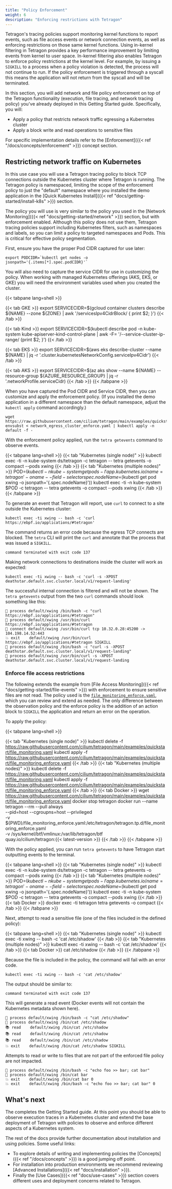```yaml
---
title: "Policy Enforcement"
weight: 6
description: "Enforcing restrictions with Tetragon"
---
```


Tetragon's tracing policies support monitoring kernel functions to report
events, such as file access events or network connection events, as well as enforcing restrictions on those same kernel functions. Using in-kernel
filtering in Tetragon provides a key performance improvement by limiting events
from kernel to user space. In-kernel filtering
also enables Tetragon to enforce policy restrictions at the kernel level. For
example, by issuing a `SIGKILL` to a process when a policy violation is
detected, the process will not continue to run. If the policy enforcement is
triggered through a syscall this means the application will not return from the
syscall and will be terminated.

In this section, you will add network and file policy enforcement on top of the
Tetragon functionality (execution, file tracing, and network tracing policy)
you've already deployed in this Getting Started guide. Specifically, you will:

* Apply a policy that restricts network traffic egressing a Kubernetes cluster
* Apply a block write and read operations to sensitive files

For specific implementation details refer to the [Enforcement]({{< ref "/docs/concepts/enforcement" >}})
concept section.

## Restricting network traffic on Kubernetes

In this use case you will use a Tetragon tracing policy to block TCP connections
outside the Kubernetes cluster where Tetragon is running. The Tetragon policy is
namespaced, limiting the scope of the enforcement policy to just the "default"
namespace where you installed the demo application in the
[Quick Kubernetes Install]({{< ref "docs/getting-started/install-k8s" >}}) section.

The policy you will use is very similar to the policy you used in the
[Network Monitoring]({{< ref "docs/getting-started/network" >}}) section, but
with enforcement enabled. Although this policy does not use them, Tetragon
tracing policies support including Kubernetes filters, such as namespaces and
labels, so you can limit a policy to targeted namespaces and Pods. This is
critical for effective policy segmentation.

First, ensure you have the proper Pod CIDR captured for use later:

```shell
export PODCIDR=`kubectl get nodes -o jsonpath='{.items[*].spec.podCIDR}'`
```

You will also need to capture the service CIDR for use in customizing the policy.
When working with managed Kubernetes offerings (AKS, EKS, or GKE) you will need
the environment variables used when you created the cluster.

{{< tabpane lang=shell >}}

{{< tab GKE >}}
export SERVICECIDR=$(gcloud container clusters describe ${NAME} --zone ${ZONE} | awk '/servicesIpv4CidrBlock/ { print $2; }')
{{< /tab >}}

{{< tab Kind >}}
export SERVICECIDR=$(kubectl describe pod -n kube-system kube-apiserver-kind-control-plane | awk -F= '/--service-cluster-ip-range/ {print $2; }')
{{< /tab >}}

{{< tab EKS >}}
export SERVICECIDR=$(aws eks describe-cluster --name ${NAME} | jq -r '.cluster.kubernetesNetworkConfig.serviceIpv4Cidr')
{{< /tab >}}

{{< tab AKS >}}
export SERVICECIDR=$(az aks show --name ${NAME} --resource-group ${AZURE_RESOURCE_GROUP} | jq -r '.networkProfile.serviceCidr)
{{< /tab >}}
{{< /tabpane >}}

When you have captured the Pod CIDR and Service CIDR, then you can customize and
apply the enforcement policy. (If you installed the demo application in a different
namespace than the default namespace, adjust the `kubectl apply` command
accordingly.)

```shell
wget https://raw.githubusercontent.com/cilium/tetragon/main/examples/quickstart/network_egress_cluster_enforce.yaml
envsubst < network_egress_cluster_enforce.yaml | kubectl apply -n default -f -
```

With the enforcement policy applied, run the `tetra getevents` command to observe
events.

{{< tabpane lang=shell >}}
{{< tab "Kubernetes (single node)" >}}
kubectl exec -ti -n kube-system ds/tetragon -c tetragon -- tetra getevents -o compact --pods xwing
{{< /tab >}}
{{< tab "Kubernetes (multiple nodes)" >}}
POD=$(kubectl -n kube-system get pods -l 'app.kubernetes.io/name=tetragon' -o name --field-selector spec.nodeName=$(kubectl get pod xwing -o jsonpath='{.spec.nodeName}'))
kubectl exec -ti -n kube-system $POD -c tetragon -- tetra getevents -o compact --pods xwing
{{< /tab >}}
{{< /tabpane >}}

To generate an event that Tetragon will report, use `curl` to connect to a
site outside the Kubernetes cluster:

```shell
kubectl exec -ti xwing -- bash -c 'curl https://ebpf.io/applications/#tetragon'
```

The command returns an error code because the egress TCP connects are blocked.
The `tetra` CLI will print the `curl` and annotate that the process that was issued
a `SIGKILL`.

```
command terminated with exit code 137
```

Making network connections to destinations inside the cluster will work as expected:

```shell
kubectl exec -ti xwing -- bash -c 'curl -s -XPOST deathstar.default.svc.cluster.local/v1/request-landing'
```

The successful internal connection is filtered and will not be shown. The
`tetra getevents` output from the two `curl` commands should look something like
this:

```
🚀 process default/xwing /bin/bash -c "curl https://ebpf.io/applications/#tetragon"
🚀 process default/xwing /usr/bin/curl https://ebpf.io/applications/#tetragon
🔌 connect default/xwing /usr/bin/curl tcp 10.32.0.28:45200 -> 104.198.14.52:443
💥 exit    default/xwing /usr/bin/curl https://ebpf.io/applications/#tetragon SIGKILL
🚀 process default/xwing /bin/bash -c "curl -s -XPOST deathstar.default.svc.cluster.local/v1/request-landing"
🚀 process default/xwing /usr/bin/curl -s -XPOST deathstar.default.svc.cluster.local/v1/request-landing
```

### Enforce file access restrictions

The following extends the example from [File Access Monitoring]({{< ref "docs/getting-started/file-events" >}})
with enforcement to ensure sensitive files are not read. The policy used is the
[`file_monitoring_enforce.yaml`](https://github.com/cilium/tetragon/blob/main/examples/quickstart/file_monitoring_enforce.yaml),
which you can review and extend as needed. The only difference between the
observation policy and the enforce policy is the addition of an action block
to `SIGKILL` the application and return an error on the operation.

To apply the policy:

{{< tabpane lang=shell >}}

{{< tab "Kubernetes (single node)" >}}
kubectl delete -f https://raw.githubusercontent.com/cilium/tetragon/main/examples/quickstart/file_monitoring.yaml
kubectl apply -f https://raw.githubusercontent.com/cilium/tetragon/main/examples/quickstart/file_monitoring_enforce.yaml
{{< /tab >}}
{{< tab "Kubernetes (multiple nodes)" >}}
kubectl delete -f https://raw.githubusercontent.com/cilium/tetragon/main/examples/quickstart/file_monitoring.yaml
kubectl apply -f https://raw.githubusercontent.com/cilium/tetragon/main/examples/quickstart/file_monitoring_enforce.yaml
{{< /tab >}}
{{< tab Docker >}}
wget https://raw.githubusercontent.com/cilium/tetragon/main/examples/quickstart/file_monitoring_enforce.yaml
docker stop tetragon
docker run --name tetragon --rm --pull always \
  --pid=host --cgroupns=host --privileged               \
  -v ${PWD}/file_monitoring_enforce.yaml:/etc/tetragon/tetragon.tp.d/file_monitoring_enforce.yaml \
  -v /sys/kernel/btf/vmlinux:/var/lib/tetragon/btf      \
  quay.io/cilium/tetragon:{{< latest-version >}}
{{< /tab >}}
{{< /tabpane >}}

With the policy applied, you can run `tetra getevents` to have Tetragon start
outputting events to the terminal.

{{< tabpane lang=shell >}}
{{< tab "Kubernetes (single node)" >}}
kubectl exec -ti -n kube-system ds/tetragon -c tetragon -- tetra getevents -o compact --pods xwing
{{< /tab >}}
{{< tab "Kubernetes (multiple nodes)" >}}
POD=$(kubectl -n kube-system get pods -l 'app.kubernetes.io/name=tetragon' -o name --field-selector spec.nodeName=$(kubectl get pod xwing -o jsonpath='{.spec.nodeName}'))
kubectl exec -ti -n kube-system $POD -c tetragon -- tetra getevents -o compact --pods xwing
{{< /tab >}}
{{< tab Docker >}}
docker exec -ti tetragon tetra getevents -o compact
{{< /tab >}}
{{< /tabpane >}}

Next, attempt to read a sensitive file (one of the files included in the defined
policy):

{{< tabpane lang=shell >}}
{{< tab "Kubernetes (single node)" >}}
kubectl exec -ti xwing -- bash -c 'cat /etc/shadow'
{{< /tab >}}
{{< tab "Kubernetes (multiple nodes)" >}}
kubectl exec -ti xwing -- bash -c 'cat /etc/shadow'
{{< /tab >}}
{{< tab Docker >}}
cat /etc/shadow
{{< /tab >}}
{{< /tabpane >}}

Because the file is included in the policy, the command will fail with an error
code.

```shell
kubectl exec -ti xwing -- bash -c 'cat /etc/shadow'
```

The output should be similar to:

```
command terminated with exit code 137
```

This will generate a read event (Docker events will not contain the Kubernetes
metadata shown here).

```
🚀 process default/xwing /bin/bash -c "cat /etc/shadow"
🚀 process default/xwing /bin/cat /etc/shadow
📚 read    default/xwing /bin/cat /etc/shadow
📚 read    default/xwing /bin/cat /etc/shadow
📚 read    default/xwing /bin/cat /etc/shadow
💥 exit    default/xwing /bin/cat /etc/shadow SIGKILL
```

Attempts to read or write to files that are not part of the enforced file policy
are not impacted.

```
🚀 process default/xwing /bin/bash -c "echo foo >> bar; cat bar"
🚀 process default/xwing /bin/cat bar
💥 exit    default/xwing /bin/cat bar 0
💥 exit    default/xwing /bin/bash -c "echo foo >> bar; cat bar" 0
```

## What's next

The completes the Getting Started guide. At this point you should be able to
observe execution traces in a Kubernetes cluster and extend the base deployment
of Tetragon with policies to observe and enforce different aspects of a
Kubernetes system.

The rest of the docs provide further documentation about installation and
using policies. Some useful links:

* To explore details of writing and implementing policies the [Concepts]({{< ref "/docs/concepts" >}})
is a good jumping off point.
* For installation into production environments we recommend reviewing
[Advanced Installations]({{< ref "docs/installation" >}}).
* Finally the [Use Cases]({{< ref "docs/use-cases" >}}) section covers different
uses and deployment concerns related to Tetragon.
